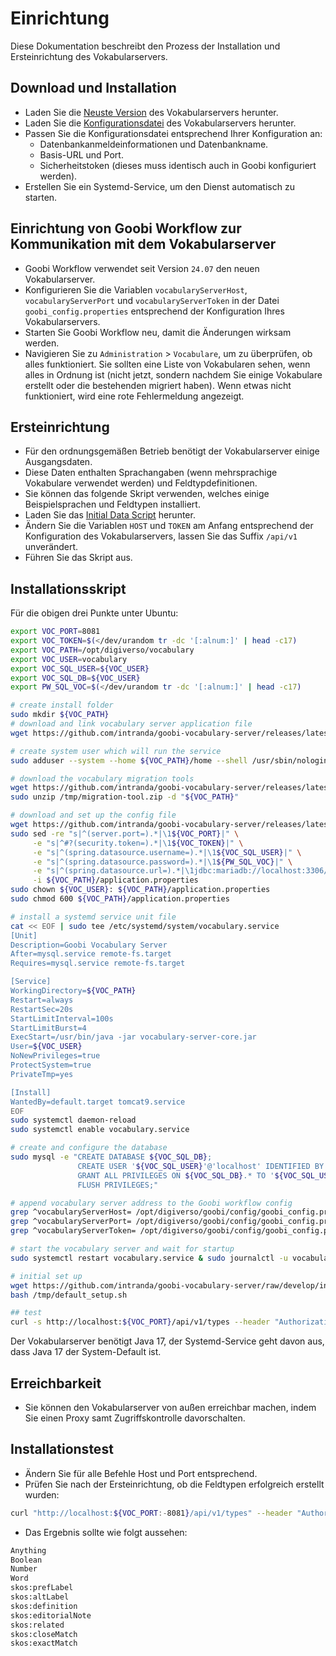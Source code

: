 # Einrichtung
Diese Dokumentation beschreibt den Prozess der Installation und Ersteinrichtung des Vokabularservers.

## Download und Installation
- Laden Sie die [Neuste Version](https://github.com/intranda/goobi-vocabulary-server/releases/latest) des Vokabularservers herunter.
- Laden Sie die [Konfigurationsdatei](https://github.com/intranda/goobi-vocabulary-server/releases/latest/download/application.properties) des Vokabularservers herunter.
- Passen Sie die Konfigurationsdatei entsprechend Ihrer Konfiguration an:
    - Datenbankanmeldeinformationen und Datenbankname.
    - Basis-URL und Port.
    - Sicherheitstoken (dieses muss identisch auch in Goobi konfiguriert werden).
- Erstellen Sie ein Systemd-Service, um den Dienst automatisch zu starten.

## Einrichtung von Goobi Workflow zur Kommunikation mit dem Vokabularserver
- Goobi Workflow verwendet seit Version `24.07` den neuen Vokabularserver.
- Konfigurieren Sie die Variablen `vocabularyServerHost`, `vocabularyServerPort` und `vocabularyServerToken` in der Datei `goobi_config.properties` entsprechend der Konfiguration Ihres Vokabularservers.
- Starten Sie Goobi Workflow neu, damit die Änderungen wirksam werden.
- Navigieren Sie zu `Administration` > `Vocabulare`, um zu überprüfen, ob alles funktioniert. Sie sollten eine Liste von Vokabularen sehen, wenn alles in Ordnung ist (nicht jetzt, sondern nachdem Sie einige Vokabulare erstellt oder die bestehenden migriert haben). Wenn etwas nicht funktioniert, wird eine rote Fehlermeldung angezeigt.

## Ersteinrichtung
- Für den ordnungsgemäßen Betrieb benötigt der Vokabularserver einige Ausgangsdaten.
- Diese Daten enthalten Sprachangaben (wenn mehrsprachige Vokabulare verwendet werden) und Feldtypdefinitionen. 
- Sie können das folgende Skript verwenden, welches einige Beispielsprachen und Feldtypen installiert.
- Laden Sie das [Initial Data Script](https://github.com/intranda/goobi-vocabulary-server/raw/develop/install/default_setup.sh) herunter.
- Ändern Sie die Variablen `HOST` und `TOKEN` am Anfang entsprechend der Konfiguration des Vokabularservers, lassen Sie das Suffix `/api/v1` unverändert.
- Führen Sie das Skript aus.

## Installationsskript
Für die obigen drei Punkte unter Ubuntu:
```bash
export VOC_PORT=8081
export VOC_TOKEN=$(</dev/urandom tr -dc '[:alnum:]' | head -c17)
export VOC_PATH=/opt/digiverso/vocabulary
export VOC_USER=vocabulary
export VOC_SQL_USER=${VOC_USER}
export VOC_SQL_DB=${VOC_USER}
export PW_SQL_VOC=$(</dev/urandom tr -dc '[:alnum:]' | head -c17)

# create install folder
sudo mkdir ${VOC_PATH}
# download and link vocabulary server application file
wget https://github.com/intranda/goobi-vocabulary-server/releases/latest/download/vocabulary-server-core.jar -O - | sudo tee ${VOC_PATH}/vocabulary-server-core.jar >/dev/null

# create system user which will run the service
sudo adduser --system --home ${VOC_PATH}/home --shell /usr/sbin/nologin --no-create-home --disabled-login ${VOC_USER}

# download the vocabulary migration tools
wget https://github.com/intranda/goobi-vocabulary-server/releases/latest/download/migration-tool.zip -O /tmp/migration-tool.zip
sudo unzip /tmp/migration-tool.zip -d "${VOC_PATH}"

# download and set up the config file
wget https://github.com/intranda/goobi-vocabulary-server/releases/latest/download/application.properties -O - | sudo tee ${VOC_PATH}/application.properties >/dev/null
sudo sed -re "s|^(server.port=).*|\1${VOC_PORT}|" \
     -e "s|^#?(security.token=).*|\1${VOC_TOKEN}|" \
     -e "s|^(spring.datasource.username=).*|\1${VOC_SQL_USER}|" \
     -e "s|^(spring.datasource.password=).*|\1${PW_SQL_VOC}|" \
     -e "s|^(spring.datasource.url=).*|\1jdbc:mariadb://localhost:3306/${VOC_SQL_DB}|" \
     -i ${VOC_PATH}/application.properties
sudo chown ${VOC_USER}: ${VOC_PATH}/application.properties
sudo chmod 600 ${VOC_PATH}/application.properties

# install a systemd service unit file
cat << EOF | sudo tee /etc/systemd/system/vocabulary.service
[Unit]
Description=Goobi Vocabulary Server
After=mysql.service remote-fs.target
Requires=mysql.service remote-fs.target

[Service]
WorkingDirectory=${VOC_PATH}
Restart=always
RestartSec=20s
StartLimitInterval=100s
StartLimitBurst=4
ExecStart=/usr/bin/java -jar vocabulary-server-core.jar
User=${VOC_USER}
NoNewPrivileges=true
ProtectSystem=true
PrivateTmp=yes

[Install]
WantedBy=default.target tomcat9.service
EOF
sudo systemctl daemon-reload
sudo systemctl enable vocabulary.service

# create and configure the database
sudo mysql -e "CREATE DATABASE ${VOC_SQL_DB};
               CREATE USER '${VOC_SQL_USER}'@'localhost' IDENTIFIED BY '${PW_SQL_VOC}';
               GRANT ALL PRIVILEGES ON ${VOC_SQL_DB}.* TO '${VOC_SQL_USER}'@'localhost' WITH GRANT OPTION;
               FLUSH PRIVILEGES;"

# append vocabulary server address to the Goobi workflow config
grep ^vocabularyServerHost= /opt/digiverso/goobi/config/goobi_config.properties || echo "vocabularyServerHost=localhost"   | sudo tee -a /opt/digiverso/goobi/config/goobi_config.properties
grep ^vocabularyServerPort= /opt/digiverso/goobi/config/goobi_config.properties || echo "vocabularyServerPort=${VOC_PORT}" | sudo tee -a /opt/digiverso/goobi/config/goobi_config.properties
grep ^vocabularyServerToken= /opt/digiverso/goobi/config/goobi_config.properties || echo "vocabularyServerToken=${VOC_TOKEN}" | sudo tee -a /opt/digiverso/goobi/config/goobi_config.properties

# start the vocabulary server and wait for startup
sudo systemctl restart vocabulary.service & sudo journalctl -u vocabulary.service  -f -n 0 | grep -q "Started VocabularyServerApplication in"

# initial set up
wget https://github.com/intranda/goobi-vocabulary-server/raw/develop/install/default_setup.sh -O /tmp/default_setup.sh
bash /tmp/default_setup.sh

## test
curl -s http://localhost:${VOC_PORT}/api/v1/types --header "Authorization: Bearer $VOC_TOKEN" | jq -r '._embedded.fieldTypeList[] .name'
```

Der Vokabularserver benötigt Java 17, der Systemd-Service geht davon aus, dass Java 17 der System-Default ist.

## Erreichbarkeit
- Sie können den Vokabularserver von außen erreichbar machen, indem Sie einen Proxy samt Zugriffskontrolle davorschalten.

## Installationstest
- Ändern Sie für alle Befehle Host und Port entsprechend.
- Prüfen Sie nach der Ersteinrichtung, ob die Feldtypen erfolgreich erstellt wurden:
```bash
curl "http://localhost:${VOC_PORT:-8081}/api/v1/types" --header "Authorization: Bearer $VOC_TOKEN" | jq -r '._embedded.fieldTypeList[] .name'
```
- Das Ergebnis sollte wie folgt aussehen:
```bash
Anything
Boolean
Number
Word
skos:prefLabel
skos:altLabel
skos:definition
skos:editorialNote
skos:related
skos:closeMatch
skos:exactMatch
```
